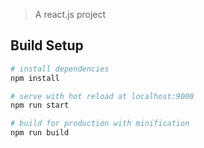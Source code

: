 
> A react.js project

## Build Setup

``` bash
# install dependencies
npm install

# serve with hot reload at localhost:9000
npm run start

# build for production with minification
npm run build